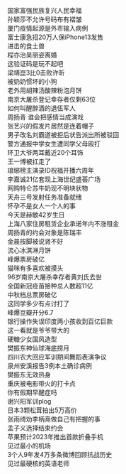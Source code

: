 国家富强民族复兴人民幸福  
孙颖莎不允许号码布有褶皱  
厦门疫情起源是外市输入病例  
富士康急招20万人保iPhone13发售  
进击的食土兽  
程亦治吴丽姿离婚  
这验证码是玩不起吧  
梁靖崑3比0击败许昕  
被奶奶惯坏的小狗  
老外用胡辣汤酸辣粉泡月饼  
南京大屠杀登记幸存者仅剩63位  
如何叫醒醉酒的退伍军人  
周扬青 谁会把感情当成演戏  
张艺兴的假发片居然是连着帽子  
男子改名刘霸道被拒后状告派出所被驳回  
警方通报中学女生遭同学父母殴打  
环卫大爷两耳戴近20个耳饰  
王一博被扛走了  
琅琊榜主演录ID祝福开播六周年  
李嘉诚21亿套现上海世纪盛荟广场  
网购特仑苏牛奶现不明块状物  
天舟三号发射任务准备就绪  
怀孕不是女人一个人的事  
今天是赫敏42岁生日  
上海八家住房租赁企业承诺年内不涨租金  
周扬青的约会对象是陈瑞丰  
金晨按脚被说肾不好  
流心冰淇淋月饼  
峰爆票房破亿  
猫咪有多喜欢被摸头  
96岁南京大屠杀幸存者黄刘氏去世  
全国新冠疫苗接种总人数超11亿  
中秋档总票房破亿  
这同学多少有点讨打了  
峰爆豆瓣开分6.7  
银行操作失误印度两小孩收到百亿巨款  
这一看就是爷爷带大的  
硬糖少女国风造型  
樊振东神仙球海底捞月  
四川农大回应军训期间舞蹈表演争议  
泉州安溪报告3例本土确诊病例  
樊振东无效热身  
重庆被电影带火的打卡点  
你有假期早醒症吗  
谢兴阳军训plog  
日本3颗松茸拍出5万高价  
张雨绮劝李柄熹做自己有把握的事  
孟子义选择结束约会  
苹果预计2023年推出首款折叠手机  
见过最小的机场  
3个人9年发4万多条微博回顾抗战历史  
见过最硬核的英语老师  
